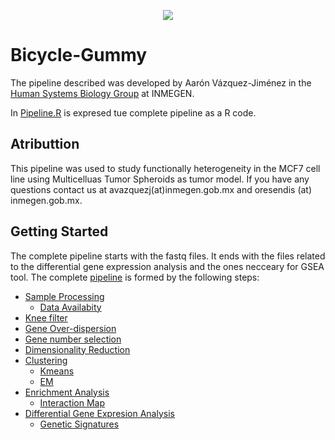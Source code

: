 <p align="center">
  <img src="https://user-images.githubusercontent.com/60892768/74993425-88d39900-5410-11ea-8643-b701551d0472.png">
</p>

# Bicycle-Gummy

The pipeline described was developed by Aarón Vázquez-Jiménez in the [Human Systems Biology Group](https://resendislab.github.io/) at INMEGEN.

In [Pipeline.R](pipeline.R) is expresed tue complete pipeline as a R code.

## Atributtion
This pipeline was used to study functionally heterogeneity in the MCF7 cell line using Multicelluas Tumor Spheroids as tumor model. If you have any questions contact us at avazquezj(at)inmegen.gob.mx and oresendis (at) inmegen.gob.mx. 

## Getting Started

The complete pipeline starts with the fastq files. It ends with the files related to the differential gene expression analysis and the ones necceary for GSEA tool. The complete [pipeline](Pipeline/pipeline.md) is formed by the following steps:

* [Sample Processing](Pipeline/pipeline.md#samples-processing)
  - [Data Availabity](Pipeline/pipeline.md#samples-data-availability)
* [Knee filter](Pipeline/pipeline.md#knee-filter)
* [Gene Over-dispersion](Pipeline/pipeline.md#gene-over-disperssion)
* [Gene number selection](Pipeline/pipeline.md#gene-number-selection)
* [Dimensionality Reduction](Pipeline/pipeline.md#Dimensionality-Reduction)
* [Clustering](Pipeline/pipeline.md#Clustering)
  - [Kmeans](Pipeline/pipeline.md#kmeans)
  - [EM](pipeline.md#expectation-maxinization-algorithm)
* [Enrichment Analysis](Pipeline/pipeline.md#Enrichment-Analysis)
  - [Interaction Map](Pipeline/pipeline.md#Interaction-Map)
* [Differential Gene Expresion Analysis](Pipeline/pipeline.md#Differential-Gene-Expresion-Analysis)
  - [Genetic Signatures](Pipeline/pipeline.md#Genetic-signatures)

